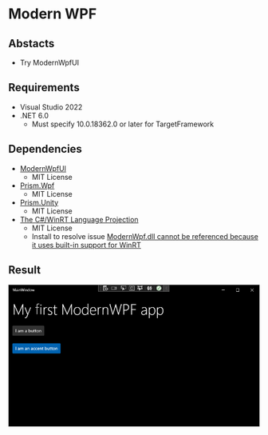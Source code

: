 # Modern WPF

## Abstacts

* Try ModernWpfUI

## Requirements

* Visual Studio 2022
* .NET 6.0
  * Must specify 10.0.18362.0 or later for TargetFramework

## Dependencies

* [ModernWpfUI](https://github.com/Kinnara/ModernWpf)
  * MIT License
* [Prism.Wpf](https://github.com/PrismLibrary/Prism)
  * MIT License
* [Prism.Unity](https://github.com/PrismLibrary/Prism)
  * MIT License
* [The C#/WinRT Language Projection](https://github.com/microsoft/cswinrt)
  * MIT License
  * Install to resolve issue [ModernWpf.dll cannot be referenced because it uses built-in support for WinRT](https://github.com/Kinnara/ModernWpf/issues/442)

## Result

[![window](./images/demo.png "window")](./images/demo.png)
